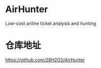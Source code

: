 # AirHunter
Low-cost ariline ticket analysis and hunting

# 仓库地址
https://github.com/28H2O2/AirHunter
